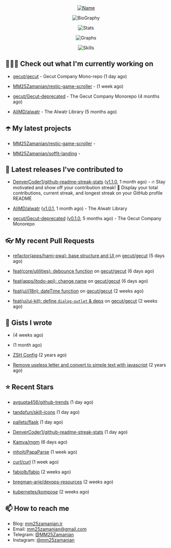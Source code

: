 <p align="center">
  <a href="https://github.com/MM25Zamanian">
    <img
      src="https://readme-typing-svg.demolab.com?font=Comic+Neue&weight=800&size=30&duration=4000&pause=1000&color=04F759&center=true&vCenter=true&multiline=true&repeat=false&width=462&lines=S.+MohammadMahdi+Zamanian"
      alt="Name"
    />
  </a>
</p>

<p align="center">
  <img
    src="https://readme-typing-svg.demolab.com?font=Comic+Neue&duration=4000&pause=1000&color=04F759&center=true&vCenter=true&lines=Junior+Full-Stack+Developer;Focusing+on+Front-End+With+Best+Practice;Trying+to+Learn+SW+Architecture+Patterns"
    alt="BioGraphy"
  />
</p>

<p align="center">
  <img src="https://streak-stats.demolab.com/?user=MM25Zamanian&hide_border=true&border_radius=0&date_format=j%20M%5B%20Y%5D&mode=weekly&card_width=400&background=000802&sideLabels=04F759&dates=04F759&sideNums=04F759&currStreakNum=04F759&ring=04F759&currStreakLabel=04F759&fire=EB4705&hide_longest_streak=true" alt="Stats" />
</p>

<p align="center">
  <img
    src="https://github-readme-activity-graph.vercel.app/graph?username=MM25Zamanian&bg_color=000802&color=04F759&line=04F759&point=ffffff&area=true&hide_border=true"
    alt="Graphs"
  />
</p>

<p align="center">
  <img
    src="https://skillicons.dev/icons?i=androidstudio,arduino,bash,bootstrap,cpp,ts,codepen,css,django,docker,figma,linux,lit,md,mongodb,nginx,nodejs,py,vscode,vite&perline=10"
    alt="Skills"
  />
</p>


## 👨🏻‍💻 Check out what I'm currently working on



- [gecut/gecut](https://github.com/gecut/gecut) - Gecut Company Mono-repo (1 day ago)

- [MM25Zamanian/restic-game-scroller](https://github.com/MM25Zamanian/restic-game-scroller) -  (1 week ago)

- [gecut/Gecut-deprecated](https://github.com/gecut/Gecut-deprecated) - The Gecut Company Monorepo (4 months ago)

- [AliMD/alwatr](https://github.com/AliMD/alwatr) - The Alwatr Library (5 months ago)

## ☂️ My latest projects



- [MM25Zamanian/restic-game-scroller](https://github.com/MM25Zamanian/restic-game-scroller) - 

- [MM25Zamanian/soffit-landing](https://github.com/MM25Zamanian/soffit-landing) - 

## 🎉 Latest releases I've contributed to



- [DenverCoder1/github-readme-streak-stats](https://github.com/DenverCoder1/github-readme-streak-stats) ([v1.1.0](https://github.com/DenverCoder1/github-readme-streak-stats/releases/tag/v1.1.0), 1 month ago) - 🔥 Stay motivated and show off your contribution streak! 🌟 Display your total contributions, current streak, and longest streak on your GitHub profile README

- [AliMD/alwatr](https://github.com/AliMD/alwatr) ([v1.0.1](https://github.com/AliMD/alwatr/releases/tag/v1.0.1), 1 month ago) - The Alwatr Library

- [gecut/Gecut-deprecated](https://github.com/gecut/Gecut-deprecated) ([v0.1.0](https://github.com/gecut/Gecut-deprecated/releases/tag/v0.1.0), 5 months ago) - The Gecut Company Monorepo

## 👓 My recent Pull Requests



- [refactor(apps/hami-pwa): base structure and UI ](https://github.com/gecut/gecut/pull/331) on [gecut/gecut](https://github.com/gecut/gecut) (5 days ago)

- [feat(core/utilities): debounce function](https://github.com/gecut/gecut/pull/327) on [gecut/gecut](https://github.com/gecut/gecut) (6 days ago)

- [feat(apps/itodo-api): change name](https://github.com/gecut/gecut/pull/326) on [gecut/gecut](https://github.com/gecut/gecut) (6 days ago)

- [feat(ui/i18n): dateTime function](https://github.com/gecut/gecut/pull/321) on [gecut/gecut](https://github.com/gecut/gecut) (2 weeks ago)

- [feat(ui/ui-kit): define `dialog-outlet` &amp; deps](https://github.com/gecut/gecut/pull/320) on [gecut/gecut](https://github.com/gecut/gecut) (2 weeks ago)

## 📓 Gists I wrote



- [](https://gist.github.com/4a90a63f8e2481311cfb56dd65a50c40) (4 weeks ago)

- [](https://gist.github.com/6fa5e6dbc6fbe09398ad885d68200702) (1 month ago)

- [ZSH Config](https://gist.github.com/fc1960135cf54fd5fae966c637455ffe) (2 years ago)

- [Remove useless letter and convert to simple text with javascript](https://gist.github.com/2249ec3b4dfe1de7693d6412beeba5a0) (2 years ago)

## ⭐ Recent Stars



- [avgupta456/github-trends](https://github.com/avgupta456/github-trends) (1 day ago)

- [tandpfun/skill-icons](https://github.com/tandpfun/skill-icons) (1 day ago)

- [pallets/flask](https://github.com/pallets/flask) (1 day ago)

- [DenverCoder1/github-readme-streak-stats](https://github.com/DenverCoder1/github-readme-streak-stats) (1 day ago)

- [Kamva/mgm](https://github.com/Kamva/mgm) (6 days ago)

- [mholt/PapaParse](https://github.com/mholt/PapaParse) (1 week ago)

- [curl/curl](https://github.com/curl/curl) (1 week ago)

- [fabiolb/fabio](https://github.com/fabiolb/fabio) (2 weeks ago)

- [bregman-arie/devops-resources](https://github.com/bregman-arie/devops-resources) (2 weeks ago)

- [kubernetes/kompose](https://github.com/kubernetes/kompose) (2 weeks ago)

## 📫 How to reach me

- Blog: [mm25zamanian.ir](https://mm25zamanian.ir)
- Email: [mm25zamanian@gmail.com](mailto://mm25zamanian@gmail.com)
- Telegram: [@MM25Zamanian](https://t.me/MM25Zamanian)
- Instagram: [@mm25zamanian](https://instagram.com/mm25zamanian)
